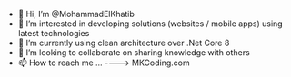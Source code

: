 - 👋 Hi, I’m @MohammadElKhatib
- 👀 I’m interested in developing solutions (websites / mobile apps) using latest technologies
- 🌱 I’m currently using clean architecture over .Net Core 8
- 💞️ I’m looking to collaborate on sharing knowledge with others
- 📫 How to reach me ... ----> MKCoding.com

<!---
MohammadElKhatib/MohammadElKhatib is a ✨ special ✨ repository because its `README.md` (this file) appears on your GitHub profile.
You can click the Preview link to take a look at your changes.
--->
